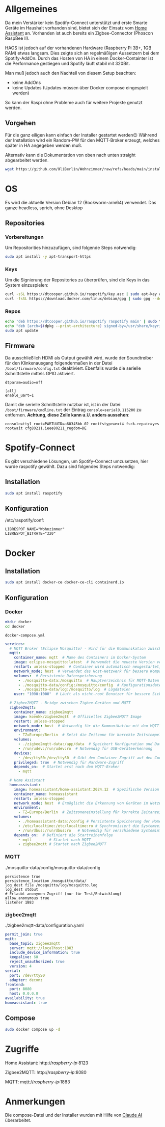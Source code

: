 # Allgemeines
Da mein Verstärker kein Spotify-Connect unterstützt und erste Smarte Geräte im Haushalt vorhanden sind, bietet sich der Einsatz vom [Home Assistant](https://www.home-assistant.io/) an. Vorhanden ist auch bereits ein Zigbee-Connector (Phoscon RaspBee II). 

HAOS ist jedoch auf der vorhandenen Hardware (Raspberry Pi 3B+, 1GB RAM) etwas langsam. Dies zeigte sich an regelmäßigen Aussetzern bei dem Spotify-AddOn. Durch das Hosten von HA in einem Docker-Containter ist die Performance gestiegen und Spotify läuft stabil mit 320Bit.

Man muß jedoch auch den Nachteil von diesem Setup beachten:
- keine AddOns
- keine Updates (Updates müssen über Docker compose eingespielt werden)

So kann der Raspi ohne Probleme auch für weitere Projekte genutzt werden.

## Vorgehen
Für die ganz eiligen kann einfach der Installer gestartet werden😉 Während der Installation wird ein Random-PW für den MQTT-Broker erzeugt, welches später in HA angegeben werden muß.

Alternativ kann die Dokumentation von oben nach unten straight abgearbeitet werden.
```bash
wget https://github.com/OliBerlin/Wohnzimmer/raw/refs/heads/main/install.sh -O - | bash
```

# OS
Es wird die aktuelle Version Debian 12 (Bookworm-arm64) verwendet. Das ganze headless, sprich, ohne Desktop

## Repositories
### Vorbereitungen
Um Repositorities hinzuzufügen, sind folgende Steps notwendig:
```bash
sudo apt install -y apt-transport-https
```
### Keys
Um die Signierung der Repositories zu überprüfen, sind die Keys in das System einzuspielen:
```bash
curl -sSL https://dtcooper.github.io/raspotify/key.asc | sudo apt-key add -v -
curl -fsSL https://download.docker.com/linux/debian/gpg | sudo gpg --dearmor -o /usr/share/keyrings/docker-archive-keyring.gpg
```
### Repos
```bash
echo 'deb https://dtcooper.github.io/raspotify raspotify main' | sudo tee /etc/apt/sources.list.d/raspotify.list
echo "deb [arch=$(dpkg --print-architecture) signed-by=/usr/share/keyrings/docker-archive-keyring.gpg] https://download.docker.com/linux/debian $(lsb_release -cs) stable" | sudo tee /etc/apt/sources.list.d/docker.list > /dev/null
sudo apt update
```
## Firmware
Da ausschließlich HDMI als Output gewählt wird, wurde der Soundtreiber für den Klinkenausgang folgendermaßen in der Datei `/boot/firmware/config.txt` deaktiviert. Ebenfalls wurde die serielle Schnittstelle mittels GPIO aktiviert.
```plaintext
dtparam=audio=off

[all]
enable_uart=1
```
Damit die serielle Schnittstelle nutzbar ist, ist in der Datei `/boot/firmware/cmdline.txt` der Eintrag `console=serial0,115200` zu entfernen. **Achtung, diese Zeile kann u.U. anders aussehen**:
```plaintext
console=tty1 root=PARTUUID=a60345bb-02 rootfstype=ext4 fsck.repair=yes rootwait cfg80211.ieee80211_regdom=DE
```
# Spotify-Connect
Es gibt verschiedene Lösungen, um Spotify-Connect umzusetzen, hier wurde raspotify gewählt. Dazu sind folgendes Steps notwendig:

## Installation
```bash
sudo apt install raspotify
```
## Konfiguration 
/etc/raspotify/conf:
```
LIBRESPOT_NAME="Wohnzimmer"
LIBRESPOT_BITRATE="320"
```
# Docker
## Installation
```bash
sudo apt install docker-ce docker-ce-cli containerd.io
```
## Konfiguration
### Docker
```bash
mkdir docker
cd docker
```
`docker-compose.yml`
```yaml
services:
  # MQTT Broker (Eclipse Mosquitto) - Wird für die Kommunikation zwischen Zigbee2MQTT und Home Assistant verwendet
  mqtt:
    container_name: mqtt  # Name des Containers im Docker-System
    image: eclipse-mosquitto:latest  # Verwendet die neueste Version von Eclipse Mosquitto
    restart: unless-stopped  # Container wird automatisch neugestartet, außer bei manuellem Stopp
    network_mode: host  # Verwendet das Host-Netzwerk für bessere Kompatibilität
    volumes:  # Persistente Datenspeicherung
      - ./mosquitto-data:/mosquitto  # Hauptverzeichnis für MQTT-Daten
      - ./mosquitto-data/config:/mosquitto/config  # Konfigurationsdateien
      - ./mosquitto-data/log:/mosquitto/log  # Logdateien
    user: "1000:1000"  # Läuft als nicht-root Benutzer für bessere Sicherheit

  # Zigbee2MQTT - Bridge zwischen Zigbee-Geräten und MQTT
  zigbee2mqtt:
    container_name: zigbee2mqtt
    image: koenkk/zigbee2mqtt  # Offizielles Zigbee2MQTT Image
    restart: unless-stopped
    network_mode: host  # Notwendig für die Kommunikation mit dem MQTT-Broker
    environment:
      - TZ=Europe/Berlin  # Setzt die Zeitzone für korrekte Zeitstempel
    volumes:
      - ./zigbee2mqtt-data:/app/data  # Speichert Konfiguration und Daten
      - /run/udev:/run/udev:ro  # Notwendig für USB-Geräteerkennung
    devices:
      - /dev/ttyS0:/dev/ttyS0  # Gibt dem Container Zugriff auf den Conbee II Adapter
    privileged: true  # Notwendig für Hardware-Zugriff
    depends_on:  # Startet erst nach dem MQTT-Broker
      - mqtt

  # Home Assistant
  homeassistant:
    image: homeassistant/home-assistant:2024.12  # Spezifische Version für Stabilität
    container_name: homeassistant
    restart: unless-stopped
    network_mode: host  # Ermöglicht die Erkennung von Geräten im Netzwerk
    environment:
      - TZ=Europe/Berlin  # Zeitzoneneinstellung für korrekte Zeitanzeige
    volumes:
      - ./homeassistant-data:/config # Persistente Speicherung der Home Assistant Konfiguration
      - /etc/localtime:/etc/localtime:ro # Synchronisiert die Systemzeit mit dem Host
      - /run/dbus:/run/dbus:ro   # Notwendig für verschiedene Systemintegrationen (Bluetooth, Sound, etc.)
    depends_on:  # Definiert die Startreihenfolge
      - mqtt        # Startet nach MQTT
      - zigbee2mqtt # Startet nach Zigbee2MQTT
```
### MQTT
./mosquitto-data/config/mosquitto-data/config

```plaintext
persistence true
persistence_location /mosquitto/data/
log_dest file /mosquitto/log/mosquitto.log
log_dest stdout
# Erlaubt anonymen Zugriff (nur für Test/Entwicklung)
allow_anonymous true
listener 1883
```
### zigbee2mqtt
./zigbee2mqtt-data/configuration.yaml
```yaml
permit_join: true
mqtt:
  base_topic: zigbee2mqtt
  server: mqtt://localhost:1883
  include_device_information: true
  keepalive: 60
  reject_unauthorized: true
  version: 4
serial:
  port: /dev/ttyS0
  adapter: deconz
frontend:
  port: 8080
  host: 0.0.0.0
availability: true
homeassistant: true
```
## Compose
```bash
sudo docker compose up -d
```
# Zugriffe
Home Assistant: http://*raspberry-ip*:8123

Zigbee2MQTT: http://*raspberry-ip*:8080

MQTT: mqtt://*raspberry-ip*:1883

# Anmerkungen
Die compose-Datei und der Installer wurden mit Hilfe von [Claude AI](https://claude.ai) überarbeitet.
